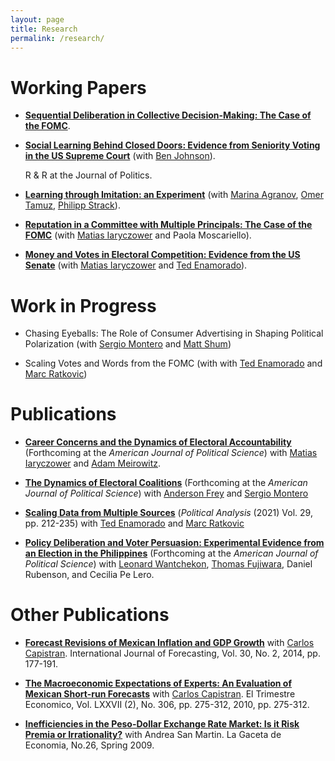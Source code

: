```yaml
---
layout: page
title: Research
permalink: /research/
---
```


# Working Papers

 
* [**Sequential Deliberation in Collective Decision-Making: The Case of the FOMC**](/research/seq).

* [**Social Learning Behind Closed Doors: Evidence from
  Seniority Voting in the US Supreme Court**](/research/seq_sc) (with
  [Ben Johnson](https://pennstatelaw.psu.edu/faculty/johnson)).
  
  R & R
  at the Journal of Politics.
  
* [**Learning through Imitation: an Experiment**](/research/learning)  (with [Marina
    Agranov](https://agranov.caltech.edu/), [Omer
    Tamuz](http://tamuz.caltech.edu/), [Philipp Strack](https://www.philippstrack.com/)).

* [**Reputation in a Committee with Multiple Principals: The Case of
  the FOMC**](/research/reputation) (with [Matias
  Iaryczower](http://scholar.princeton.edu/miaryc/) and Paola Moscariello).
  

 * [**Money and Votes in Electoral Competition: Evidence from the US Senate**](/research/donors.md)  (with [Matias
  Iaryczower](http://scholar.princeton.edu/miaryc/) and  [Ted Enamorado](https://www.tedenamorado.com/)).


# Work in Progress

*  Chasing Eyeballs: The Role of Consumer Advertising in Shaping Political Polarization (with [Sergio Montero](https://www.sas.rochester.edu/psc/smontero/) and [Matt Shum](http://www.its.caltech.edu/~mshum/))

* Scaling Votes and Words from the FOMC (with  with  [Ted Enamorado](https://www.tedenamorado.com/) and
  [Marc Ratkovic](http://www.princeton.edu/~ratkovic/))


# Publications
 * [**Career Concerns and the Dynamics of Electoral Accountability**](/research/sendyn)
  (Forthcoming at the *American Journal of Political Science*) with
  [Matias Iaryczower](http://scholar.princeton.edu/miaryc/) and
  [Adam Meirowitz](http://www.princeton.edu/~ameirowi/).

* [__The Dynamics of Electoral Coalitions__](/research/coalition)
  (Forthcoming at the  *American Journal of Political Science*) with
  [Anderson Frey](https://www.andersonfrey.com) and [Sergio
  Montero](https://www.sas.rochester.edu/psc/smontero/ )
  
* [__Scaling Data from Multiple Sources__](/research/m2ds)
  (*Political Analysis* (2021) Vol. 29, pp. 212-235)
  with  [Ted Enamorado](https://www.tedenamorado.com/) and
  [Marc Ratkovic](http://www.princeton.edu/~ratkovic/)

* [__Policy Deliberation and Voter Persuasion: Experimental Evidence
  from an Election in the Philippines__](/research/philippines)
  (Forthcoming at the  *American Journal of Political Science*)
  with [Leonard Wantchekon](http://scholar.princeton.edu/lwantche),
  [Thomas Fujiwara](http://www.princeton.edu/~fujiwara), Daniel
  Rubenson, and Cecilia Pe Lero.
  
  
# Other Publications

* [__Forecast Revisions of Mexican Inflation and GDP Growth__](/research/forerev) with
  [Carlos Capistran](http://www.carloscapistran.com/). International
  Journal of Forecasting, Vol. 30, No. 2, 2014, pp. 177-191.


* [__The Macroeconomic Expectations of Experts: An Evaluation of Mexican Short-run Forecasts__](/research/foreeff) with
  [Carlos Capistran](http://www.carloscapistran.com/). El Trimestre
  Economico, Vol. LXXVII (2), No. 306, pp. 275-312, 2010, pp. 275-312.

* [__Inefficiencies in the Peso-Dollar Exchange Rate Market: Is it Risk Premia or Irrationality?__](/research/fx)
  with Andrea San Martin. La Gaceta de Economia, No.26, Spring 2009.
